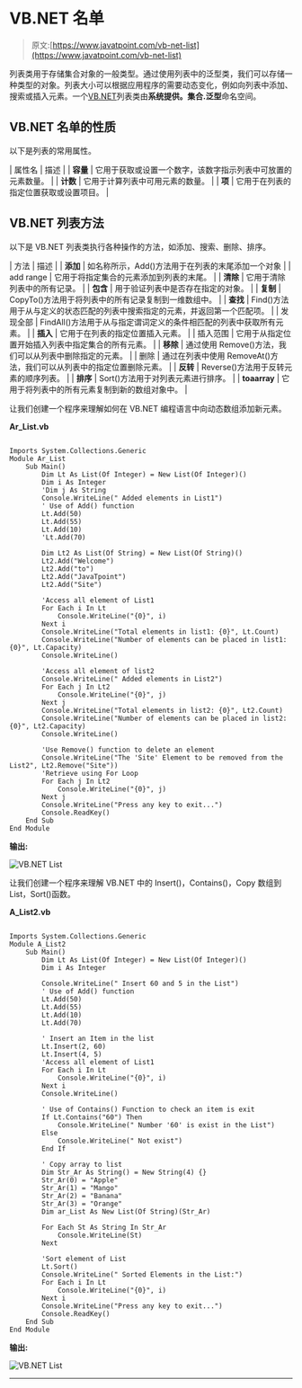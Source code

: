# VB.NET 名单

> 原文:[https://www.javatpoint.com/vb-net-list](https://www.javatpoint.com/vb-net-list)

列表类用于存储集合对象的一般类型。通过使用列表中的泛型类，我们可以存储一种类型的对象。列表大小可以根据应用程序的需要动态变化，例如向列表中添加、搜索或插入元素。一个[VB.NET](https://www.javatpoint.com/vb-net)列表类由**系统提供。集合.泛型**命名空间。

## VB.NET 名单的性质

以下是列表的常用属性。

| 属性名 | 描述 |
| **容量** | 它用于获取或设置一个数字，该数字指示列表中可放置的元素数量。 |
| **计数** | 它用于计算列表中可用元素的数量。 |
| **项** | 它用于在列表的指定位置获取或设置项目。 |

## VB.NET 列表方法

以下是 VB.NET 列表类执行各种操作的方法，如添加、搜索、删除、排序。

| 方法 | 描述 |
| **添加** | 如名称所示，Add()方法用于在列表的末尾添加一个对象 |
| add range | 它用于将指定集合的元素添加到列表的末尾。 |
| **清除** | 它用于清除列表中的所有记录。 |
| **包含** | 用于验证列表中是否存在指定的对象。 |
| **复制** | CopyTo()方法用于将列表中的所有记录复制到一维数组中。 |
| **查找** | Find()方法用于从与定义的状态匹配的列表中搜索指定的元素，并返回第一个匹配项。 |
| 发现全部 | FindAll()方法用于从与指定谓词定义的条件相匹配的列表中获取所有元素。 |
| **插入** | 它用于在列表的指定位置插入元素。 |
| 插入范围 | 它用于从指定位置开始插入列表中指定集合的所有元素。 |
| **移除** | 通过使用 Remove()方法，我们可以从列表中删除指定的元素。 |
| 删除 | 通过在列表中使用 RemoveAt()方法，我们可以从列表中的指定位置删除元素。 |
| **反转** | Reverse()方法用于反转元素的顺序列表。 |
| **排序** | Sort()方法用于对列表元素进行排序。 |
| **toaarray** | 它用于将列表中的所有元素复制到新的数组对象中。 |

让我们创建一个程序来理解如何在 VB.NET 编程语言中向动态数组添加新元素。

**Ar_List.vb**

```

Imports System.Collections.Generic
Module Ar_List
    Sub Main()
        Dim Lt As List(Of Integer) = New List(Of Integer)()
        Dim i As Integer
        'Dim j As String
        Console.WriteLine(" Added elements in List1")
        ' Use of Add() function
        Lt.Add(50)
        Lt.Add(55)
        Lt.Add(10)
        'Lt.Add(70)

        Dim Lt2 As List(Of String) = New List(Of String)()
        Lt2.Add("Welcome")
        Lt2.Add("to")
        Lt2.Add("JavaTpoint")
        Lt2.Add("Site")

        'Access all element of List1
        For Each i In Lt
            Console.WriteLine("{0}", i)
        Next i
        Console.WriteLine("Total elements in list1: {0}", Lt.Count)
        Console.WriteLine("Number of elements can be placed in list1: {0}", Lt.Capacity)
        Console.WriteLine()

        'Access all element of list2
        Console.WriteLine(" Added elements in List2")
        For Each j In Lt2
            Console.WriteLine("{0}", j)
        Next j
        Console.WriteLine("Total elements in list2: {0}", Lt2.Count)
        Console.WriteLine("Number of elements can be placed in list2: {0}", Lt2.Capacity)
        Console.WriteLine()

        'Use Remove() function to delete an element
        Console.WriteLine("The 'Site' Element to be removed from the List2", Lt2.Remove("Site"))
        'Retrieve using For Loop
        For Each j In Lt2
            Console.WriteLine("{0}", j)
        Next j
        Console.WriteLine("Press any key to exit...")
        Console.ReadKey()
    End Sub
End Module

```

**输出:**

![VB.NET List](../Images/e120a145e093cf99e0395ee06ce8411a.png)

让我们创建一个程序来理解 VB.NET 中的 Insert()，Contains()，Copy 数组到 List，Sort()函数。

**A_List2.vb**

```

Imports System.Collections.Generic
Module A_List2
    Sub Main()
        Dim Lt As List(Of Integer) = New List(Of Integer)()
        Dim i As Integer

        Console.WriteLine(" Insert 60 and 5 in the List")
        ' Use of Add() function
        Lt.Add(50)
        Lt.Add(55)
        Lt.Add(10)
        Lt.Add(70)

        ' Insert an Item in the list
        Lt.Insert(2, 60)
        Lt.Insert(4, 5)
        'Access all element of List1
        For Each i In Lt
            Console.WriteLine("{0}", i)
        Next i
        Console.WriteLine()

        ' Use of Contains() Function to check an item is exit
        If Lt.Contains("60") Then
            Console.WriteLine(" Number '60' is exist in the List")
        Else
            Console.WriteLine(" Not exist")
        End If

        ' Copy array to list
        Dim Str_Ar As String() = New String(4) {}
        Str_Ar(0) = "Apple"
        Str_Ar(1) = "Mango"
        Str_Ar(2) = "Banana"
        Str_Ar(3) = "Orange"
        Dim ar_List As New List(Of String)(Str_Ar)

        For Each St As String In Str_Ar
            Console.WriteLine(St)
        Next

        'Sort element of List
        Lt.Sort()
        Console.WriteLine(" Sorted Elements in the List:")
        For Each i In Lt
            Console.WriteLine("{0}", i)
        Next i
        Console.WriteLine("Press any key to exit...")
        Console.ReadKey()
    End Sub
End Module

```

**输出:**

![VB.NET List](../Images/e0b15603d536d29508c75f5876fcf89e.png)

* * *